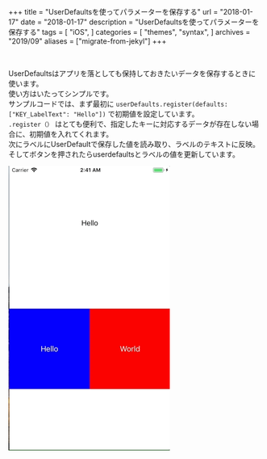 +++
title = "UserDefaultsを使ってパラメーターを保存する"
url = "2018-01-17"
date = "2018-01-17"
description = "UserDefaultsを使ってパラメーターを保存する"
tags = [
    "iOS",
]
categories = [
    "themes",
    "syntax",
]
archives = "2019/09"
aliases = ["migrate-from-jekyl"]
+++

<br>

UserDefaultsはアプリを落としても保持しておきたいデータを保存するときに使います。  
使い方はいたってシンプルです。  
サンプルコードでは、まず最初に `userDefaults.register(defaults: ["KEY_LabelText": "Hello"])` で初期値を設定しています。  
`.register（）` はとても便利で、指定したキーに対応するデータが存在しない場合に、初期値を入れてくれます。  
次にラベルにUserDefaultで保存した値を読み取り、ラベルのテキストに反映。  
そしてボタンを押されたらuserdefaultsとラベルの値を更新しています。  

![alt](1.gif)

<script src="https://gist.github.com/O-Junpei/07f2b6d016680c1fa4a5c917ebcfd834.js"></script>
